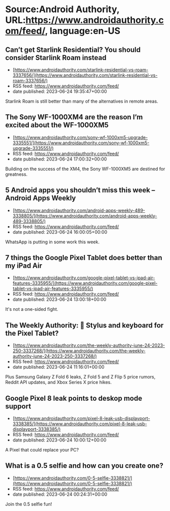 # Source:Android Authority, URL:https://www.androidauthority.com/feed/, language:en-US

## Can’t get Starlink Residential? You should consider Starlink Roam instead
 - [https://www.androidauthority.com/starlink-residential-vs-roam-3337656/](https://www.androidauthority.com/starlink-residential-vs-roam-3337656/)
 - RSS feed: https://www.androidauthority.com/feed/
 - date published: 2023-06-24 19:35:47+00:00

Starlink Roam is still better than many of the alternatives in remote areas.

## The Sony WF-1000XM4 are the reason I’m excited about the WF-1000XM5
 - [https://www.androidauthority.com/sony-wf-1000xm5-upgrade-3335551/](https://www.androidauthority.com/sony-wf-1000xm5-upgrade-3335551/)
 - RSS feed: https://www.androidauthority.com/feed/
 - date published: 2023-06-24 17:00:32+00:00

Building on the success of the XM4, the Sony WF-1000XM5 are destined for greatness.

## 5 Android apps you shouldn’t miss this week – Android Apps Weekly
 - [https://www.androidauthority.com/android-apps-weekly-489-3338805/](https://www.androidauthority.com/android-apps-weekly-489-3338805/)
 - RSS feed: https://www.androidauthority.com/feed/
 - date published: 2023-06-24 16:00:05+00:00

WhatsApp is putting in some work this week.

## 7 things the Google Pixel Tablet does better than my iPad Air
 - [https://www.androidauthority.com/google-pixel-tablet-vs-ipad-air-features-3335955/](https://www.androidauthority.com/google-pixel-tablet-vs-ipad-air-features-3335955/)
 - RSS feed: https://www.androidauthority.com/feed/
 - date published: 2023-06-24 13:00:18+00:00

It's not a one-sided fight.

## The Weekly Authority: 👀 Stylus and keyboard for the Pixel Tablet?
 - [https://www.androidauthority.com/the-weekly-authority-june-24-2023-250-3337268/](https://www.androidauthority.com/the-weekly-authority-june-24-2023-250-3337268/)
 - RSS feed: https://www.androidauthority.com/feed/
 - date published: 2023-06-24 11:16:01+00:00

Plus Samsung Galaxy Z Fold 6 leaks, Z Fold 5 and Z Flip 5 price rumors, Reddit API updates, and Xbox Series X price hikes.

## Google Pixel 8 leak points to deskop mode support
 - [https://www.androidauthority.com/pixel-8-leak-usb-displayport-3338385/](https://www.androidauthority.com/pixel-8-leak-usb-displayport-3338385/)
 - RSS feed: https://www.androidauthority.com/feed/
 - date published: 2023-06-24 10:00:12+00:00

A Pixel that could replace your PC?

## What is a 0.5 selfie and how can you create one?
 - [https://www.androidauthority.com/0-5-selfie-3338821/](https://www.androidauthority.com/0-5-selfie-3338821/)
 - RSS feed: https://www.androidauthority.com/feed/
 - date published: 2023-06-24 00:24:31+00:00

Join the 0.5 selfie fun!

